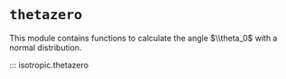 # `thetazero`

This module contains functions to calculate the angle $\\theta_0$ with a normal distribution.

::: isotropic.thetazero
